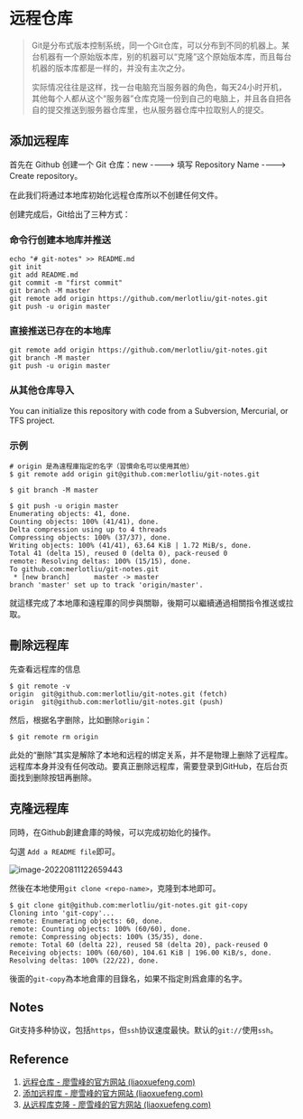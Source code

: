 # 远程仓库

> Git是分布式版本控制系统，同一个Git仓库，可以分布到不同的机器上。某台机器有一个原始版本库，别的机器可以“克隆”这个原始版本库，而且每台机器的版本库都是一样的，并没有主次之分。
>
> 实际情况往往是这样，找一台电脑充当服务器的角色，每天24小时开机，其他每个人都从这个“服务器”仓库克隆一份到自己的电脑上，并且各自把各自的提交推送到服务器仓库里，也从服务器仓库中拉取别人的提交。

## 添加远程库

首先在 Github 创建一个 Git 仓库：new ----> 填写 Repository Name ----> Create repository。

在此我们将通过本地库初始化远程仓库所以不创建任何文件。

创建完成后，Git给出了三种方式：

### 命令行创建本地库并推送

```
echo "# git-notes" >> README.md
git init
git add README.md
git commit -m "first commit"
git branch -M master
git remote add origin https://github.com/merlotliu/git-notes.git
git push -u origin master
```

### 直接推送已存在的本地库

```
git remote add origin https://github.com/merlotliu/git-notes.git
git branch -M master
git push -u origin master
```

### 从其他仓库导入

You can initialize this repository with code from a Subversion, Mercurial, or TFS project.

### 示例

```shell
# origin 是為遠程庫指定的名字（習慣命名可以使用其他）
$ git remote add origin git@github.com:merlotliu/git-notes.git

$ git branch -M master

$ git push -u origin master
Enumerating objects: 41, done.
Counting objects: 100% (41/41), done.
Delta compression using up to 4 threads
Compressing objects: 100% (37/37), done.
Writing objects: 100% (41/41), 63.64 KiB | 1.72 MiB/s, done.
Total 41 (delta 15), reused 0 (delta 0), pack-reused 0
remote: Resolving deltas: 100% (15/15), done.
To github.com:merlotliu/git-notes.git
 * [new branch]      master -> master
branch 'master' set up to track 'origin/master'.

```

就這樣完成了本地庫和遠程庫的同步與關聯，後期可以繼續通過相關指令推送或拉取。

## 刪除远程库

先查看远程库的信息

```
$ git remote -v
origin  git@github.com:merlotliu/git-notes.git (fetch)
origin  git@github.com:merlotliu/git-notes.git (push)
```

然后，根据名字删除，比如删除`origin`：

```
$ git remote rm origin
```

此处的“删除”其实是解除了本地和远程的绑定关系，并不是物理上删除了远程库。远程库本身并没有任何改动。要真正删除远程库，需要登录到GitHub，在后台页面找到删除按钮再删除。

## 克隆远程库

同時，在Github創建倉庫的時候，可以完成初始化的操作。

勾選 `Add a README file`即可。

![image-20220811122659443](C:\Users\Danie\merlotliu.github\merlotliu.notes\git-notes\remote-repository.assets\image-20220811122659443.png)

然後在本地使用`git clone <repo-name>`，克隆到本地即可。

```shell
$ git clone git@github.com:merlotliu/git-notes.git git-copy
Cloning into 'git-copy'...
remote: Enumerating objects: 60, done.
remote: Counting objects: 100% (60/60), done.
remote: Compressing objects: 100% (35/35), done.
remote: Total 60 (delta 22), reused 58 (delta 20), pack-reused 0
Receiving objects: 100% (60/60), 104.61 KiB | 196.00 KiB/s, done.
Resolving deltas: 100% (22/22), done.
```

後面的`git-copy`為本地倉庫的目錄名，如果不指定則爲倉庫的名字。

## Notes

Git支持多种协议，包括`https`，但`ssh`协议速度最快。默认的`git://`使用`ssh`。

## Reference

1. [远程仓库 - 廖雪峰的官方网站 (liaoxuefeng.com)](https://www.liaoxuefeng.com/wiki/896043488029600/896954117292416)
2. [添加远程库 - 廖雪峰的官方网站 (liaoxuefeng.com)](https://www.liaoxuefeng.com/wiki/896043488029600/898732864121440)
3. [从远程库克隆 - 廖雪峰的官方网站 (liaoxuefeng.com)](https://www.liaoxuefeng.com/wiki/896043488029600/898732792973664)
